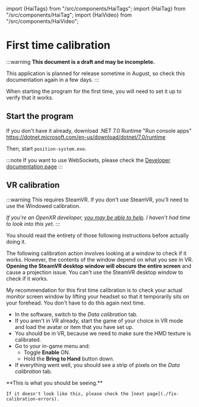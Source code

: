﻿---
sidebar_position: 40
---
import {HaiTags} from "/src/components/HaiTags";
import {HaiTag} from "/src/components/HaiTag";
import {HaiVideo} from "/src/components/HaiVideo";

# First time calibration

:::warning
**This document is a draft and may be incomplete.**

This application is planned for release sometime in August, so check this documentation again in a few days.
:::

When starting the program for the first time, you will need to set it up to verify that it works.

## Start the program

If you don't have it already, download .NET 7.0 Runtime "Run console apps" https://dotnet.microsoft.com/en-us/download/dotnet/7.0/runtime

Then, start `position-system.exe`.

:::note
If you want to use WebSockets, please check the [Developer documentation page](./developer#websockets)
:::

## VR calibration

<HaiTags>
<HaiTag requiresVRChat={true} short={true} /><HaiTag requiresChilloutVR={true} short={true} /><HaiTag requiresSteamVR={true} />
</HaiTags>

:::warning
This requires SteamVR. If you don't use SteamVR, you'll need to use the Windowed calibration.

*If you're an OpenXR developer, [you may be able to help](https://github.com/hai-vr/position-system-to-external-program/issues/1). I haven't had time to look into this yet.*
:::

You should read the entirety of those following instructions before actually doing it.

The following calibration action involves looking at a window to check if it works. However, the contents of the window depend on what you see in VR.
**Opening the SteamVR desktop window will obscure the entire screen** and cause a projection issue. You can't use the SteamVR desktop window to check if it works.

My recommendation for this first time calibration is to check your actual monitor screen window by lifting your headset so that it temporarily sits on your forehead.
You don't have to do this again next time.

- In the software, switch to the *Data calibration* tab.
- If you aren't in VR already, start the game of your choice in VR mode and load the avatar or item that you have set up.
- You should be in VR, because we need to make sure the HMD texture is calibrated.
- Go to your in-game menu and:
  - Toggle **Enable** ON.
  - Hold the **Bring to Hand** button down.
- If everything went well, you should see a strip of pixels on the *Data calibration* tab.

<div className="row">
    <div className="col col--6 margin-bottom--lg">
        <div className="card">
            <div className="card__body">
<HaiVideo src="./img/yEUYgrVMAS-f-OK.mp4" autoWidth={false} halfWidth={true} loop={true}></HaiVideo>
<p>
    **This is what you should be seeing.**

    If it doesn't look like this, please check the [next page](./fix-calibration-errors).
</p>
            </div>
        </div>
    </div>
</div>